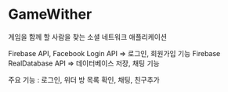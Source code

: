 # GameWither
게임을 함께 할 사람을 찾는 소셜 네트워크 애플리케이션

Firebase API, Facebook Login API => 로그인, 회원가입 기능
Firebase RealDatabase API => 데이터베이스 저장, 채팅 기능

주요 기능 : 로그인, 위더 방 목록 확인, 채팅, 친구추가 
